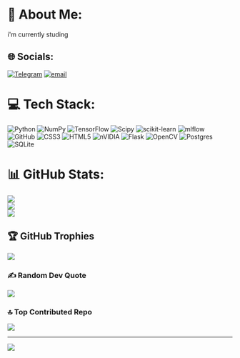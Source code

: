 # 💫 About Me:
i'm currently studing


## 🌐 Socials:
[![Telegram](https://drive.google.com/file/d/1AEZLssy5NlYlWQQp0Iijdh5M3e7lQM7b/view?usp=sharing)](https://t.me/million44ik)
[![email](https://img.shields.io/badge/Email-D14836?logo=gmail&logoColor=white)](mailto:nikitaabr83@gmail.com) 

# 💻 Tech Stack:
![Python](https://img.shields.io/badge/python-3670A0?style=for-the-badge&logo=python&logoColor=ffdd54) ![NumPy](https://img.shields.io/badge/numpy-%23013243.svg?style=for-the-badge&logo=numpy&logoColor=white) ![TensorFlow](https://img.shields.io/badge/TensorFlow-%23FF6F00.svg?style=for-the-badge&logo=TensorFlow&logoColor=white) ![Scipy](https://img.shields.io/badge/SciPy-%230C55A5.svg?style=for-the-badge&logo=scipy&logoColor=%white) ![scikit-learn](https://img.shields.io/badge/scikit--learn-%23F7931E.svg?style=for-the-badge&logo=scikit-learn&logoColor=white) ![mlflow](https://img.shields.io/badge/mlflow-%23d9ead3.svg?style=for-the-badge&logo=numpy&logoColor=blue) ![GitHub](https://img.shields.io/badge/github-%23121011.svg?style=for-the-badge&logo=github&logoColor=white) ![CSS3](https://img.shields.io/badge/css3-%231572B6.svg?style=for-the-badge&logo=css3&logoColor=white) ![HTML5](https://img.shields.io/badge/html5-%23E34F26.svg?style=for-the-badge&logo=html5&logoColor=white) ![nVIDIA](https://img.shields.io/badge/cuda-000000.svg?style=for-the-badge&logo=nVIDIA&logoColor=green) ![Flask](https://img.shields.io/badge/flask-%23000.svg?style=for-the-badge&logo=flask&logoColor=white) ![OpenCV](https://img.shields.io/badge/opencv-%23white.svg?style=for-the-badge&logo=opencv&logoColor=white) ![Postgres](https://img.shields.io/badge/postgres-%23316192.svg?style=for-the-badge&logo=postgresql&logoColor=white) ![SQLite](https://img.shields.io/badge/sqlite-%2307405e.svg?style=for-the-badge&logo=sqlite&logoColor=white)
# 📊 GitHub Stats:
![](https://github-readme-stats.vercel.app/api?username=NikitaMLDL&theme=dark&hide_border=false&include_all_commits=false&count_private=false)<br/>
![](https://nirzak-streak-stats.vercel.app/?user=NikitaMLDL&theme=dark&hide_border=false)<br/>
![](https://github-readme-stats.vercel.app/api/top-langs/?username=NikitaMLDL&theme=dark&hide_border=false&include_all_commits=false&count_private=false&layout=compact)

## 🏆 GitHub Trophies
![](https://github-profile-trophy.vercel.app/?username=NikitaMLDL&theme=radical&no-frame=false&no-bg=false&margin-w=4)

### ✍️ Random Dev Quote
![](https://quotes-github-readme.vercel.app/api?type=horizontal&theme=radical)

### 🔝 Top Contributed Repo
![](https://github-contributor-stats.vercel.app/api?username=NikitaMLDL&limit=5&theme=dark&combine_all_yearly_contributions=true)

---
[![](https://visitcount.itsvg.in/api?id=NikitaMLDL&icon=0&color=0)](https://visitcount.itsvg.in)

<!-- Proudly created with GPRM ( https://gprm.itsvg.in ) -->
